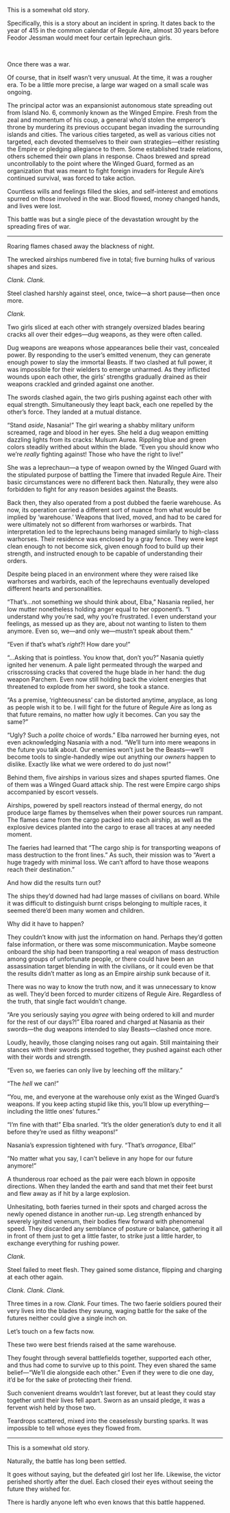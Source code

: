 
This is a somewhat old story.

Specifically, this is a story about an incident in spring. It dates back to the year of 415 in the common calendar of Regule Aire, almost 30 years before Feodor Jessman would meet four certain leprechaun girls.

<br/>

Once there was a war.

Of course, that in itself wasn’t very unusual. At the time, it was a rougher era. To be a little more precise, a large war waged on a small scale was ongoing.

The principal actor was an expansionist autonomous state spreading out from Island No. 6, commonly known as the Winged Empire. Fresh from the zeal and momentum of his coup, a general who’d stolen the emperor’s throne by murdering its previous occupant began invading the surrounding islands and cities. The various cities targeted, as well as various cities not targeted, each devoted themselves to their own strategies—either resisting the Empire or pledging allegiance to them. Some established trade relations, others schemed their own plans in response. Chaos brewed and spread uncontrollably to the point where the Winged Guard, formed as an organization that was meant to fight foreign invaders for Regule Aire’s continued survival, was forced to take action.

Countless wills and feelings filled the skies, and self-interest and emotions spurred on those involved in the war. Blood flowed, money changed hands, and lives were lost.

This battle was but a single piece of the devastation wrought by the spreading fires of war.

* * *

Roaring flames chased away the blackness of night.

The wrecked airships numbered five in total; five burning hulks of various shapes and sizes.

<em>Clank. Clank.</em>

Steel clashed harshly against steel, once, twice—a short pause—then once more.

<em>Clank.</em>

Two girls sliced at each other with strangely oversized blades bearing cracks all over their edges—dug weapons, as they were often called.

Dug weapons are weapons whose appearances belie their vast, concealed power. By responding to the user’s emitted venenum, they can generate enough power to slay the immortal Beasts. If two clashed at full power, it was impossible for their wielders to emerge unharmed. As they inflicted wounds upon each other, the girls’ strengths gradually drained as their weapons crackled and grinded against one another.

The swords clashed again, the two girls pushing against each other with equal strength. Simultaneously they leapt back, each one repelled by the other’s force. They landed at a mutual distance.

“Stand <em>aside</em>, Nasania!” The girl wearing a shabby military uniform screamed, rage and blood in her eyes. She held a dug weapon emitting dazzling lights from its cracks: Mulsum Aurea. Rippling blue and green colors steadily writhed about within the blade. “Even you should know who we’re <em>really </em>fighting against! Those who have the right to live!”

She was a leprechaun—a type of weapon owned by the Winged Guard with the stipulated purpose of battling the Timere that invaded Regule Aire. Their basic circumstances were no different back then. Naturally, they were also forbidden to fight for any reason besides against the Beasts.

Back then, they also operated from a post dubbed the faerie warehouse. As now, its operation carried a different sort of nuance from what would be implied by ‘warehouse.’ Weapons that lived, moved, and had to be cared for were ultimately not so different from warhorses or warbirds. That interpretation led to the leprechauns being managed similarly to high-class warhorses. Their residence was enclosed by a gray fence. They were kept clean enough to not become sick, given enough food to build up their strength, and instructed enough to be capable of understanding their orders.

Despite being placed in an environment where they were raised like warhorses and warbirds, each of the leprechauns eventually developed different hearts and personalities.  

“That’s…not something we should think about, Elba,” Nasania replied, her low mutter nonetheless holding anger equal to her opponent’s. “I understand why you’re sad, why you’re frustrated. I even understand your feelings, as messed up as they are, about not wanting to listen to them anymore. Even so, we—and only we—mustn’t speak about them.”

“Even if that’s what’s <em>right</em>?! How dare you!”

“…Asking that is pointless. You know that, don’t you?” Nasania quietly ignited her venenum. A pale light permeated through the warped and crisscrossing cracks that covered the huge blade in her hand: the dug weapon Parchem. Even now still holding back the violent energies that threatened to explode from her sword, she took a stance. 

“As a premise, ‘righteousness’ can be distorted anytime, anyplace, as long as people wish it to be. I will fight for the future of Regule Aire as long as that future remains, no matter how ugly it becomes. Can you say the same?”

“Ugly? Such a <em>polite </em>choice of words.” Elba narrowed her burning eyes, not even acknowledging Nasania with a nod. “We’ll turn into mere weapons in the future you talk about. Our enemies won’t just be the Beasts—we’ll become tools to single-handedly wipe out anything our <em>owners</em> happen to dislike. Exactly like what we were ordered to do just now!”

Behind them, five airships in various sizes and shapes spurted flames. One of them was a Winged Guard attack ship. The rest were Empire cargo ships accompanied by escort vessels.

Airships, powered by spell reactors instead of thermal energy, do not produce large flames by themselves when their power sources run rampant. The flames came from the cargo packed into each airship, as well as the explosive devices planted into the cargo to erase all traces at any needed moment.

The faeries had learned that “The cargo ship is for transporting weapons of mass destruction to the front lines.” As such, their mission was to “Avert a huge tragedy with minimal loss. We can’t afford to have those weapons reach their destination.”

And how did the results turn out?

The ships they’d downed had had large masses of civilians on board. While it was difficult to distinguish burnt crisps belonging to multiple races, it seemed there’d been many women and children.

Why did it  have to happen?

They couldn’t know with just the information on hand. Perhaps they’d gotten false information, or there was some miscommunication. Maybe someone onboard the ship had been transporting a real weapon of mass destruction among groups of unfortunate people, or there could have been an assassination target blending in with the civilians, or it could even be that the results didn’t matter as long as an Empire airship sunk because of it.

There was no way to know the truth now, and it was unnecessary to know as well. They’d been forced to murder citizens of Regule Aire. Regardless of the truth, that single fact wouldn’t change.

“Are you seriously saying you <em>agree</em> with being ordered to kill and murder for the rest of our days?!” Elba roared and charged at Nasania as their swords—the dug weapons intended to slay Beasts—clashed once more. 

Loudly, heavily, those clanging noises rang out again. Still maintaining their stances with their swords pressed together, they pushed against each other with their words and strength.

“Even so, we faeries can only live by leeching off the military.”

“The <em>hell </em>we can!”

“You, me, and everyone at the warehouse only exist as the Winged Guard’s weapons. If you keep acting stupid like this, you’ll blow up everything—including the little ones’ futures.”

“I’m fine with that!” Elba snarled. “It’s the older generation’s duty to end it all before they’re used as filthy weapons!”

Nasania’s expression tightened with fury. “That’s <em>arrogance</em>, Elba!”

“No matter what you say, I can’t believe in any hope for our future anymore!”

A thunderous roar echoed as the pair were each blown in opposite directions. When they landed the earth and sand that met their feet burst and flew away as if hit by a large explosion.

Unhesitating, both faeries turned in their spots and charged across the newly opened distance in another run-up. Leg strength enhanced by severely ignited venenum, their bodies flew forward with phenomenal speed. They discarded any semblance of posture or balance, gathering it all in front of them just to get a little faster, to strike just a little harder, to exchange everything for rushing power.

<em>Clank.</em>

Steel failed to meet flesh. They gained some distance, flipping and charging at each other again.

<em>Clank. Clank. Clank.</em>

Three times in a row. <em>Clank.</em> Four times. The two faerie soldiers poured their very lives into the blades they swung, waging battle for the sake of the futures neither could give a single inch on. 

Let’s touch on a few facts now.

These two were best friends raised at the same warehouse.

They fought through several battlefields together, supported each other, and thus had come to survive up to this point. They even shared the same belief—“We’ll die alongside each other.” Even if they were to die one day, it’d be for the sake of protecting their friend.

Such convenient dreams wouldn’t last forever, but at least they could stay together until their lives fell apart. Sworn as an unsaid pledge, it was a fervent wish held by those two.

Teardrops scattered, mixed into the ceaselessly bursting sparks. It was impossible to tell whose eyes they flowed from.

* * *

This is a somewhat old story.

Naturally, the battle has long been settled.

It goes without saying, but the defeated girl lost her life. Likewise, the victor perished shortly after the duel. Each closed their eyes without seeing the future they wished for.

There is hardly anyone left who even knows that this battle happened.